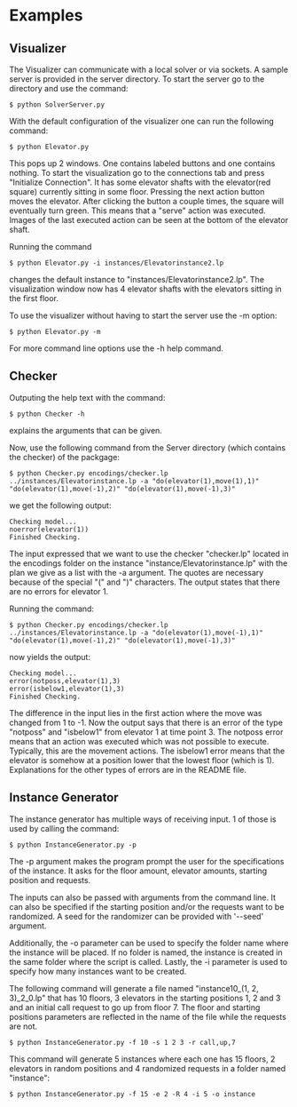 
# Examples

## Visualizer

The Visualizer can communicate with a local solver or via sockets. A sample server is provided in the server directory. To start the server go to the directory and use the command:

```
$ python SolverServer.py
```

With the default configuration of the visualizer one can run the following command:
```
$ python Elevator.py
```

This pops up 2 windows. One contains labeled buttons and one contains nothing. To start the visualization go to the connections tab and press "Initialize Connection". It has some elevator shafts with the elevator(red square) currently sitting in some floor. Pressing the next action button moves the elevator. After clicking the button a couple times, the square will eventually turn green. This means that a "serve" action was executed. Images of the last executed action can be seen at the bottom of the elevator shaft. 

Running the command
```
$ python Elevator.py -i instances/Elevatorinstance2.lp
```

changes the default instance to "instances/Elevatorinstance2.lp". The visualization window now has 4 elevator shafts with the elevators sitting in the first floor. 

To use the visualizer without having to start the server use the -m option:
```
$ python Elevator.py -m
```

For more command line options use the -h help command.

## Checker

Outputing the help text with the command:
```
$ python Checker -h
```
explains the arguments that can be given.

Now, use the following command from the Server directory (which contains the checker) of the packgage:
```
$ python Checker.py encodings/checker.lp ../instances/Elevatorinstance.lp -a "do(elevator(1),move(1),1)" "do(elevator(1),move(-1),2)" "do(elevator(1),move(-1),3)" 
```

we get the following output:
```
Checking model... 
noerror(elevator(1))
Finished Checking.
```
The input expressed that we want to use the checker "checker.lp" located in the encodings folder on the instance "instance/Elevatorinstance.lp" with the plan we give as a list with the -a argument. The quotes are necessary because of the special "(" and ")" characters. The output states that there are no errors for elevator 1.

Running the command:
```
$ python Checker.py encodings/checker.lp ../instances/Elevatorinstance.lp -a "do(elevator(1),move(-1),1)" "do(elevator(1),move(-1),2)" "do(elevator(1),move(-1),3)" 
```

now yields the output:
```
Checking model... 
error(notposs,elevator(1),3)
error(isbelow1,elevator(1),3)
Finished Checking.
```

The difference in the input lies in the first action where the move was changed from 1 to -1. Now the output says that there is an error of the type "notposs" and "isbelow1" from elevator 1 at time point 3. The notposs error means that an action was executed which was not possible to execute. Typically, this are the movement actions. The isbelow1 error means that the elevator is somehow at a position lower that the lowest floor (which is 1). Explanations for the other types of errors are in the README file.

## Instance Generator

The instance generator has multiple ways of receiving input. 1 of those is used by calling the command:
```
$ python InstanceGenerator.py -p
```

The -p argument makes the program prompt the user for the specifications of the instance. It asks for the floor amount, elevator amounts, starting position and requests.

The inputs can also be passed with arguments from the command line. It can also be specified if the starting position and/or the requests want to be randomized. A seed for the randomizer can be provided with '--seed' argument.

Additionally, the -o parameter can be used to specify the folder name where the instance will be placed. If no folder is named, the instance is created in the same folder where the script is called. Lastly, the -i parameter is used to specify how many instances want to be created.

The following command will generate a file named "instance10_(1, 2, 3)_2_0.lp" that has 10 floors, 3 elevators in the starting positions 1, 2 and 3 and an initial call request to go up from floor 7. The floor and starting positions parameters are reflected in the name of the file while the requests are not. 
```
$ python InstanceGenerator.py -f 10 -s 1 2 3 -r call,up,7
```

This command will generate 5 instances where each one has 15 floors, 2 elevators in random positions and 4 randomized requests in a folder named "instance":
```
$ python InstanceGenerator.py -f 15 -e 2 -R 4 -i 5 -o instance
```
